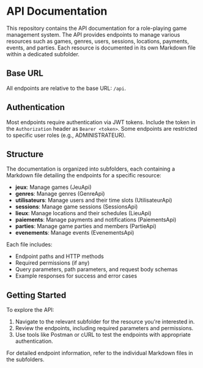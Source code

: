 # API Documentation

This repository contains the API documentation for a role-playing game management system. The API provides endpoints to manage various resources such as games, genres, users, sessions, locations, payments, events, and parties. Each resource is documented in its own Markdown file within a dedicated subfolder.

## Base URL
All endpoints are relative to the base URL: `/api`.

## Authentication
Most endpoints require authentication via JWT tokens. Include the token in the `Authorization` header as `Bearer <token>`. Some endpoints are restricted to specific user roles (e.g., ADMINISTRATEUR).

## Structure
The documentation is organized into subfolders, each containing a Markdown file detailing the endpoints for a specific resource:

- **jeux**: Manage games (JeuApi)
- **genres**: Manage genres (GenreApi)
- **utilisateurs**: Manage users and their time slots (UtilisateurApi)
- **sessions**: Manage game sessions (SessionsApi)
- **lieux**: Manage locations and their schedules (LieuApi)
- **paiements**: Manage payments and notifications (PaiementsApi)
- **parties**: Manage game parties and members (PartieApi)
- **evenements**: Manage events (EvenementsApi)

Each file includes:
- Endpoint paths and HTTP methods
- Required permissions (if any)
- Query parameters, path parameters, and request body schemas
- Example responses for success and error cases

## Getting Started
To explore the API:
1. Navigate to the relevant subfolder for the resource you're interested in.
2. Review the endpoints, including required parameters and permissions.
3. Use tools like Postman or cURL to test the endpoints with appropriate authentication.

For detailed endpoint information, refer to the individual Markdown files in the subfolders.